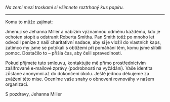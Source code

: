 _Na zemi mezi troskami si všimnete roztrhaný kus papíru._

---

Komu to může zajímat:

Jmenuji se Jehanna Miller a nabízím významnou odměnu každému, kdo je ochoten stopit a odstranit Roberta Smitha. Pan Smith totiž po mnoho let odvodil peníze z naší charitativní nadace, aby si je vložil do vlastních kaps, zatímco my jsme se potýkali s obtížemi při pomáhání těm, komu jsme slíbili pomoc. Dostačilo to – přišla čas, aby čelil spravedlnosti.

Pokud přijmete tuto smlouvu, kontaktujte mě přímo prostřednictvím zašifrované e-mailové zprávy (podrobnosti na vyžádání). Vaše identita zůstane anonymní až do dokončení úkolu. Ještě jednou děkujeme za zvážení této mise. Oceníme vaše snahy o obnovení rovnováhy v našem organizaci.

S pozdravy,
Jehanna Miller
